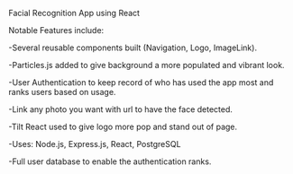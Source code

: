 Facial Recognition App using React

Notable Features include:

-Several reusable components built (Navigation, Logo, ImageLink).

-Particles.js added to give background a more populated and vibrant look.

-User Authentication to keep record of who has used the app most and ranks users based on usage.

-Link any photo you want with url to have the face detected.

-Tilt React used to give logo more pop and stand out of page.

-Uses: Node.js, Express.js, React, PostgreSQL

-Full user database to enable the authentication ranks.
